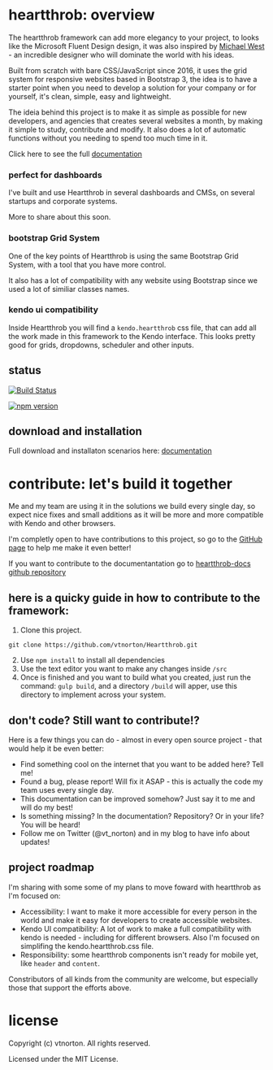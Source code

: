 # heartthrob: overview
The heartthrob framework can add more elegancy to your project, to looks like the Microsoft Fluent Design design, it was also inspired by [Michael West](https://www.michaelwe.st/fluent-kit/) - an incredible designer who will dominate the world with his ideas.

Built from scratch with bare CSS/JavaScript since 2016, it uses the grid system for responsive websites based in Bootstrap 3, the idea is to have a starter point when you need to develop a solution for your company or for yourself, it's clean, simple, easy and lightweight.

The ideia behind this project is to make it as simple as possible for new developers, and agencies that creates several websites a month, by making it simple to study, contribute and modify. It also does a lot of automatic functions without you needing to spend too much time in it.

Click here to see the full [documentation](http://heartthrob.vtnorton.com/) 

### perfect for dashboards
I've built and use Heartthrob in several dashboards and CMSs, on several startups and corporate systems.

More to share about this soon.

### bootstrap Grid System
One of the key points of Heartthrob is using the same Bootstrap Grid System, with a tool that you have more control.

It also has a lot of compatibility with any website using Bootstrap since we used a lot of similiar classes names.

### kendo ui compatibility
Inside Heartthrob you will find a ``kendo.heartthrob`` css file, that can add all the work made in this framework to the Kendo interface. This looks pretty good for grids, dropdowns, scheduler and other inputs.

## status 

[![Build Status](https://dev.azure.com/vtnorton/Heartthrob/_apis/build/status/heartthrob?branchName=master)](https://dev.azure.com/vtnorton/Heartthrob/_build/latest?definitionId=9&branchName=master)

[![npm version](https://badge.fury.io/js/heartthrob.svg)](https://badge.fury.io/js/heartthrob)


## download and installation

Full download and installaton scenarios here: [documentation](http://heartthrob.vtnorton.com/) 

# contribute: let's build it together
Me and my team are using it in the solutions we build every single day, so expect nice fixes and small additions as it will be more and more compatible with Kendo and other browsers.

I'm completly open to have contributions to this project, so go to the [GitHub page](https://github.com/vtnorton/Heartthrob) to help me make it even better!

If you want to contribute to the documentantation go to [heartthrob-docs github repository](https://github.com/vtnorton/Heartthrob-docs)

## here is a quicky guide in how to contribute to the framework:

1. Clone this project. 
```
git clone https://github.com/vtnorton/Heartthrob.git
```
2. Use `npm install` to install all dependencies
3. Use the text editor you want to make any changes inside `/src`
4. Once is finished and you want to build what you created, just run the command: `gulp build`, and a directory `/build` will apper, use this directory to implement across your system.

## don't code? Still want to contribute!?
Here is a few things you can do - almost in every open source project - that would help it be even better:

* Find something cool on the internet that you want to be added here? Tell me!
* Found a bug, please report! Will fix it ASAP - this is actually the code my team uses every single day.
* This documentation can be improved somehow? Just say it to me and will do my best!
* Is something missing? In the documentation? Repository? Or in your life? You will be heard!
* Follow me on Twitter (@vt_norton) and in my blog to have info about updates!

## project roadmap
I'm sharing with some some of my plans to move foward with heartthrob as I'm focused on:

* Accessibility: I want to make it more accessible for every person in the world and make it easy for developers to create accessible websites.
* Kendo UI compatibility: A lot of work to make a full compatibility with kendo is needed - including for different browsers. Also I'm focused on simplifing the kendo.heartthrob.css file.
* Responsibility: some heartthrob components isn't ready for mobile yet, like `header` and `content`.

Constributors of all kinds from the community are welcome, but especially those that support the efforts above.

# license
Copyright (c) vtnorton. All rights reserved.

Licensed under the MIT License.
